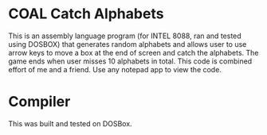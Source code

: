 # COAL Catch Alphabets
This is an assembly language program (for INTEL 8088, ran and tested using DOSBOX) that generates random alphabets and allows user to use arrow keys to move a box at the end of screen and catch the alphabets. The game ends when user misses 10 alphabets in total. This code is combined effort of me and a friend. Use any notepad app to view the code.
# Compiler
This was built and tested on DOSBox.
